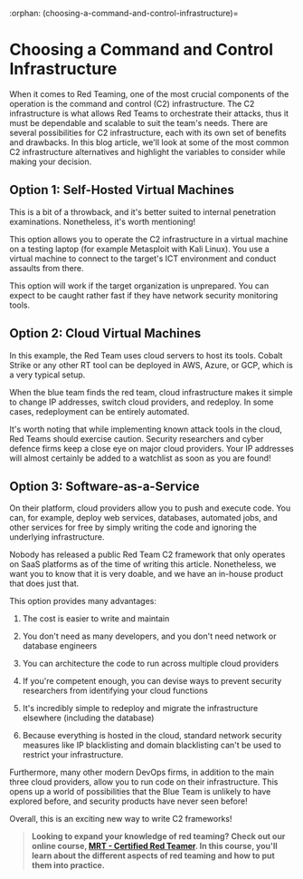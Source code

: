 :orphan:
(choosing-a-command-and-control-infrastructure)=
# Choosing a Command and Control Infrastructure

When it comes to Red Teaming, one of the most crucial components of the operation is the command and control (C2) infrastructure. The C2 infrastructure is what allows Red Teams to orchestrate their attacks, thus it must be dependable and scalable to suit the team's needs. There are several possibilities for C2 infrastructure, each with its own set of benefits and drawbacks. In this blog article, we'll look at some of the most common C2 infrastructure alternatives and highlight the variables to consider while making your decision.

## Option 1: Self-Hosted Virtual Machines

This is a bit of a throwback, and it's better suited to internal penetration examinations. Nonetheless, it's worth mentioning!

This option allows you to operate the C2 infrastructure in a virtual machine on a testing laptop (for example Metasploit with Kali Linux). You use a virtual machine to connect to the target's ICT environment and conduct assaults from there.

This option will work if the target organization is unprepared. You can expect to be caught rather fast if they have network security monitoring tools.

## Option 2: Cloud Virtual Machines

In this example, the Red Team uses cloud servers to host its tools. Cobalt Strike or any other RT tool can be deployed in AWS, Azure, or GCP, which is a very typical setup.

When the blue team finds the red team, cloud infrastructure makes it simple to change IP addresses, switch cloud providers, and redeploy. In some cases, redeployment can be entirely automated.

It's worth noting that while implementing known attack tools in the cloud, Red Teams should exercise caution. Security researchers and cyber defence firms keep a close eye on major cloud providers. Your IP addresses will almost certainly be added to a watchlist as soon as you are found!

## Option 3: Software-as-a-Service

On their platform, cloud providers allow you to push and execute code. You can, for example, deploy web services, databases, automated jobs, and other services for free by simply writing the code and ignoring the underlying infrastructure.

Nobody has released a public Red Team C2 framework that only operates on SaaS platforms as of the time of writing this article. Nonetheless, we want you to know that it is very doable, and we have an in-house product that does just that.

This option provides many advantages:

1. The cost is easier to write and maintain

2. You don't need as many developers, and you don't need network or database engineers

3. You can architecture the code to run across multiple cloud providers

4. If you're competent enough, you can devise ways to prevent security researchers from identifying your cloud functions

5. It's incredibly simple to redeploy and migrate the infrastructure elsewhere (including the database)

6. Because everything is hosted in the cloud, standard network security measures like IP blacklisting and domain blacklisting can't be used to restrict your infrastructure.

Furthermore, many other modern DevOps firms, in addition to the main three cloud providers, allow you to run code on their infrastructure. This opens up a world of possibilities that the Blue Team is unlikely to have explored before, and security products have never seen before!

Overall, this is an exciting new way to write C2 frameworks!

> **Looking to expand your knowledge of red teaming? Check out our online course, [MRT - Certified Red Teamer](https://www.mosse-institute.com/certifications/mrt-certified-red-teamer.html). In this course, you'll learn about the different aspects of red teaming and how to put them into practice.**
